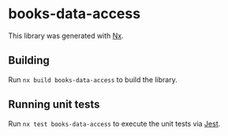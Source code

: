 # books-data-access

This library was generated with [Nx](https://nx.dev).

## Building

Run `nx build books-data-access` to build the library.

## Running unit tests

Run `nx test books-data-access` to execute the unit tests via [Jest](https://jestjs.io).
